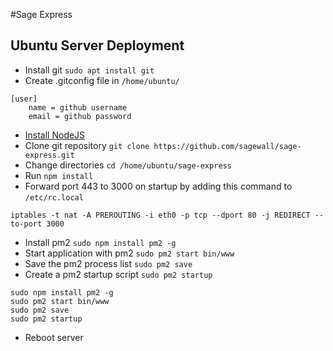 #Sage Express
## Ubuntu Server Deployment
- Install git `sudo apt install git`
- Create .gitconfig file in `/home/ubuntu/`
```
[user]
	name = github username
	email = github password
```
- [Install NodeJS](https://nodejs.org/en/download/package-manager/)
- Clone git repository `git clone https://github.com/sagewall/sage-express.git`
- Change directories `cd /home/ubuntu/sage-express`
- Run `npm install`
- Forward port 443 to 3000 on startup by adding this command to `/etc/rc.local`
```
iptables -t nat -A PREROUTING -i eth0 -p tcp --dport 80 -j REDIRECT --to-port 3000
```
- Install pm2 `sudo npm install pm2 -g`
- Start application with pm2 `sudo pm2 start bin/www`
- Save the pm2 process list `sudo pm2 save`
- Create a pm2 startup script `sudo pm2 startup`
```
sudo npm install pm2 -g
sudo pm2 start bin/www
sudo pm2 save
sudo pm2 startup
```
- Reboot server
